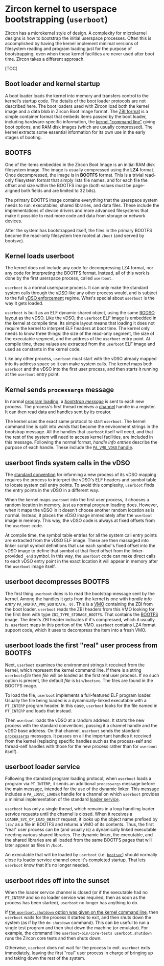 # Zircon kernel to userspace bootstrapping (`userboot`)

Zircon has a microkernel style of design.  A complexity for microkernel
designs is how to bootstrap the initial userspace processes.  Often this
is accomplished by having the kernel implement minimal versions of
filesystem reading and program loading just for the purpose of
bootstrapping, even when those kernel facilities are never used after boot
time.  Zircon takes a different approach.

[TOC]

## Boot loader and kernel startup

A boot loader loads the kernel into memory and transfers control to the
kernel's startup code.  The details of the boot loader protocols are not
described here.  The boot loaders used with Zircon load both the kernel
image and a data blob in Zircon Boot Image format.
The [ZBI format](/zircon/system/public/zircon/boot/image.h) is a
simple container format that embeds items passed by the boot loader,
including hardware-specific information,
the [kernel "command line"](/docs/reference/kernel/kernel_cmdline.md) giving boot options, and RAM
disk images (which are usually compressed).  The kernel extracts some
essential information for its own use in the early stages of booting.

## BOOTFS

One of the items embedded in the Zircon Boot Image is an initial RAM disk
filesystem image.  The image is usually compressed using the **LZ4**
format.  Once decompressed, the image is in **BOOTFS** format.  This is a
trivial read-only filesystem format that simply lists file names, and for
each file the offset and size within the BOOTFS image (both values must be
page-aligned both fields and are limited to 32 bits).

The primary BOOTFS image contains everything that the userspace system
needs to run: executables, shared libraries, and data files.  These include
the implementations of device drivers and more advanced filesystems that
make it possible to read more code and data from storage or network
devices.

After the system has bootstrapped itself, the files in the primary
BOOTFS become the read-only filesystem tree rooted at `/boot` (and served by
bootsvc).

## Kernel loads userboot

The kernel does not include any code for decompressing LZ4 format, nor
any code for interpreting the BOOTFS format.  Instead, all of this work
is done by the first userspace process, called `userboot`.

`userboot` is a normal userspace process.  It can only make the standard
system calls through the [vDSO](/docs/concepts/kernel/vdso.md) like any other process would, and
is subject to the full [vDSO enforcement](/docs/concepts/kernel/vdso.md#Enforcement) regime.
What's special about `userboot` is the way it gets loaded.

`userboot` is built as an ELF dynamic shared object, using the
same [RODSO layout](/docs/concepts/kernel/vdso.md#Read_Only-Dynamic-Shared-Object-Layout) as
the vDSO.  Like the vDSO, the `userboot` ELF image is embedded in the
kernel at compile time.  Its simple layout means that loading it does
not require the kernel to interpret ELF headers at boot time.  The
kernel only needs to know three things: the size of the read-only
segment, the size of the executable segment, and the address of the
`userboot` entry point.  At compile time, these values are extracted
from the `userboot` ELF image and used as constants in the kernel code.

Like any other process, `userboot` must start with the vDSO already
mapped into its address space so it can make system calls.  The kernel
maps both `userboot` and the vDSO into the first user process, and then
starts it running at the `userboot` entry point.

## Kernel sends `processargs` message

In normal [program loading](program_loading.md),
a [*bootstrap message*](program_loading.md#the-processargs-protocol) is
sent to each new process.  The process's first thread receives
a [channel](objects/channel.md) handle in a register.  It can then read
data and handles sent by its creator.

The kernel uses the exact same protocol to start `userboot`.  The kernel
command line is split into words that become the environment strings in the
bootstrap message.  All the handles that `userboot` itself will need, and
that the rest of the system will need to access kernel facilities, are
included in this message.  Following the normal format, *handle info
entries* describe the purpose of each handle.  These include
the [`PA_VMO_VDSO` handle](/docs/concepts/kernel/vdso.md#pa_vmo_vdso-handle).

## userboot finds system calls in the vDSO

The [standard convention](/docs/concepts/kernel/vdso.md#process_start_argument) for informing
a new process of its vDSO mapping requires the process to interpret the
vDSO's ELF headers and symbol table to locate system call entry points.
To avoid this complexity, `userboot` finds the entry points in the vDSO
in a different way.

When the kernel maps `userboot` into the first user process, it chooses
a random location in memory, just as normal program loading does.
However, when it maps the vDSO in it doesn't choose another random
location as is normal.  Instead, it places the vDSO image immediately
after the `userboot` image in memory.  This way, the vDSO code is always
at fixed offsets from the `userboot` code.

At compile time, the symbol table entries for all the system call entry
points are extracted from the vDSO ELF image.  These are then massaged
into linker script symbol definitions that use each symbol's fixed
offset into the vDSO image to define that symbol at that fixed offset
from the linker-provided `_end` symbol.  In this way, the `userboot`
code can make direct calls to each vDSO entry point in the exact
location it will appear in memory after the `userboot` image itself.

## userboot decompresses BOOTFS

The first thing `userboot` does is to read the bootstrap message sent by
the kernel.  Among the handles it gets from the kernel is one with
*handle info entry* `PA_HND(PA_VMO_BOOTDATA, 0)`.  This is
a [VMO](objects/vm_object.md) containing the ZBI from the
boot loader.  `userboot` reads the ZBI headers from this VMO
looking for the first item with type `ZBI_TYPE_STORAGE_BOOTFS`.  That
contains the [BOOTFS](#BOOTFS) image.  The item's ZBI header
indicates if it's compressed, which it usually is.  `userboot` maps in
this portion of the VMO.  `userboot` contains LZ4 format support code,
which it uses to decompress the item into a fresh VMO.

## userboot loads the first "real" user process from BOOTFS

Next, `userboot` examines the environment strings it received from the
kernel, which represent the kernel command line.  If there is a string
`userboot=`*file* then *file* will be loaded as the first real user
process.  If no such option is present, the default *file* is `bin/bootsvc`.
The files are found in the BOOTFS image.

To load the file, `userboot` implements a full-featured ELF program loader.
Usually the file being loaded is a dynamically-linked executable with a
`PT_INTERP` program header.  In this case, `userboot` looks for the file
named in `PT_INTERP` and loads that instead.

Then `userboot` loads the vDSO at a random address.  It starts the new
process with the standard conventions, passing it a channel handle and the
vDSO base address.  On that channel, `userboot` sends the
standard [`processargs`](program_loading.md#the-processargs-protocol)
messages.  It passes on all the important handles it received from the
kernel (replacing specific handles such as the process-self and thread-self
handles with those for the new process rather than for `userboot` itself).

## userboot loader service

Following the standard program loading protocol, when `userboot` loads a
program via `PT_INTERP`, it sends an additional `processargs` message
before the main message, intended for the use of the dynamic linker.  This
message includes a `PA_LDSVC_LOADER` handle for a channel on which `userboot`
provides a minimal implementation of the
standard [loader service](program_loading.md#the-loader-service).

`userboot` has only a single thread, which remains in a loop handling
loader service requests until the channel is closed.  When it receives a
`LOADER_SVC_OP_LOAD_OBJECT` request, it looks up the object name prefixed
by `lib/` as a file in BOOTFS and returns a VMO of its contents.  Thus, the
first "real" user process can be (and usually is) a dynamically linked
executable needing various shared libraries.  The dynamic linker, the
executable, and the shared libraries are all loaded from the same BOOTFS
pages that will later appear as files in `/boot`.

An executable that will be loaded by `userboot` (i.e. [`bootsvc`](bootsvc.md)) should
normally close its loader service channel once it's completed startup.
That lets `userboot` know that it's no longer needed.

## userboot rides off into the sunset

When the loader service channel is closed (or if the executable had no
`PT_INTERP` and so no loader service was required, then as soon as the
process has been started), `userboot` no longer has anything to do.

If [the `userboot.shutdown` option was given on the kernel command line](/docs/reference/kernel/kernel_cmdline.md#userboot-shutdown),
then `userboot` waits for the process it started to exit, and then shuts
down the system (as if by the `dm shutdown` command).  This can be useful
to run a single test program and then shut down the machine (or emulator).
For example, the command line `userboot=bin/core-tests userboot.shutdown`
runs the Zircon core tests and then shuts down.

Otherwise, `userboot` does not wait for the process to exit.  `userboot`
exits immediately, leaving the first "real" user process in charge of
bringing up and taking down the rest of the system.
